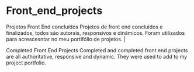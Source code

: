 # Front_end_projects

Projetos Front End concluídos Projetos de front end concluídos e finalizados, todos são autorais, responsivos e dinâmicos. Foram utilizados para acrescesntar no meu portifólio de projetos. |

Completed Front End Projects Completed and completed front end projects are all authoritative, responsive and dynamic. They were used to add to my project portfolio.
